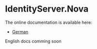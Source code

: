 # IdentityServer.Nova

The online documentation is available here:

* [German](https://docs.gviewonline.com/other/identityserver-nova/de/index.html)

English docs comming soon
